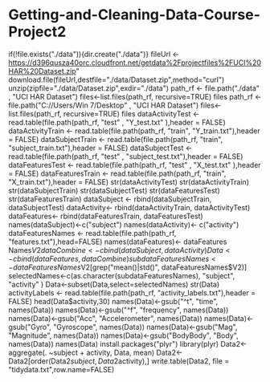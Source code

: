 # Getting-and-Cleaning-Data-Course-Project2
 if(!file.exists("./data")){dir.create("./data")} 
fileUrl <- https://d396qusza40orc.cloudfront.net/getdata%2Fprojectfiles%2FUCI%20HAR%20Dataset.zip" download.file(fileUrl,destfile="./data/Dataset.zip",method="curl") unzip(zipfile="./data/Dataset.zip",exdir="./data")
path_rf <- file.path("./data" , "UCI HAR Dataset") 
files<-list.files(path_rf, recursive=TRUE) 
files path_rf <- file.path("C://Users/Win 7/Desktop" , "UCI HAR Dataset") 
files<-list.files(path_rf, recursive=TRUE)
files dataActivityTest <- read.table(file.path(path_rf, "test" , "Y_test.txt" ),header = FALSE) dataActivityTrain <- read.table(file.path(path_rf, "train", "Y_train.txt"),header = FALSE)
dataSubjectTrain <- read.table(file.path(path_rf, "train", "subject_train.txt"),header = FALSE) dataSubjectTest <- read.table(file.path(path_rf, "test" , "subject_test.txt"),header = FALSE) dataFeaturesTest <- read.table(file.path(path_rf, "test" , "X_test.txt" ),header = FALSE) 
dataFeaturesTrain <- read.table(file.path(path_rf, "train", "X_train.txt"),header = FALSE) str(dataActivityTest) str(dataActivityTrain) str(dataSubjectTrain) str(dataSubjectTest) str(dataFeaturesTest) str(dataFeaturesTrain)
dataSubject <- rbind(dataSubjectTrain, dataSubjectTest)
dataActivity<- rbind(dataActivityTrain, dataActivityTest)
dataFeatures<- rbind(dataFeaturesTrain, dataFeaturesTest)
names(dataSubject)<-c("subject")
names(dataActivity)<- c("activity")
dataFeaturesNames <- read.table(file.path(path_rf, "features.txt"),head=FALSE)
names(dataFeatures)<- dataFeatures
Names$V2 dataCombine <- cbind(dataSubject, dataActivity)
Data <- cbind(dataFeatures, dataCombine)
subdataFeaturesNames<-dataFeaturesNames$V2[grep("mean\(\)|std\(\)", dataFeaturesNames$V2)] 
selectedNames<-c(as.character(subdataFeaturesNames), "subject", "activity" ) 
Data<-subset(Data,select=selectedNames) 
str(Data) activityLabels <- read.table(file.path(path_rf, "activity_labels.txt"),header = FALSE)
head(Data$activity,30)
names(Data)<-gsub("^t", "time", names(Data))
names(Data)<-gsub("^f", "frequency", names(Data))
names(Data)<-gsub("Acc", "Accelerometer", names(Data)) 
names(Data)<-gsub("Gyro", "Gyroscope", names(Data))
names(Data)<-gsub("Mag", "Magnitude", names(Data))
names(Data)<-gsub("BodyBody", "Body", names(Data)) 
names(Data) install.packages("plyr")
library(plyr) 
Data2<-aggregate(. ~subject + activity, Data, mean)
Data2<-Data2[order(Data2$subject,Data2$activity),] 
write.table(Data2, file = "tidydata.txt",row.name=FALSE)
